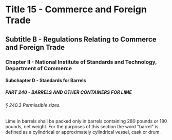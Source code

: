 
# Title 15 - Commerce and Foreign Trade
## Subtitle B - Regulations Relating to Commerce and Foreign Trade
### Chapter II - National Institute of Standards and Technology, Department of Commerce
#### Subchapter D - Standards for Barrels
##### PART 240 - BARRELS AND OTHER CONTAINERS FOR LIME
###### § 240.3 Permissible sizes.

Lime in barrels shall be packed only in barrels containing 280 pounds or 180 pounds, net weight. For the purposes of this section the word "barrel" is defined as a cylindrical or approximately cylindrical vessel, cask or drum.
